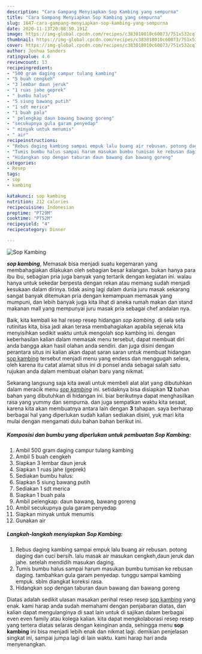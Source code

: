 ```yaml
---
description: "Cara Gampang Menyiapkan Sop Kambing yang sempurna"
title: "Cara Gampang Menyiapkan Sop Kambing yang sempurna"
slug: 1647-cara-gampang-menyiapkan-sop-kambing-yang-sempurna
date: 2020-11-13T20:08:50.191Z
image: https://img-global.cpcdn.com/recipes/c383018010c60073/751x532cq70/sop-kambing-foto-resep-utama.jpg
thumbnail: https://img-global.cpcdn.com/recipes/c383018010c60073/751x532cq70/sop-kambing-foto-resep-utama.jpg
cover: https://img-global.cpcdn.com/recipes/c383018010c60073/751x532cq70/sop-kambing-foto-resep-utama.jpg
author: Joshua Sanders
ratingvalue: 4.6
reviewcount: 13
recipeingredient:
- "500 gram daging campur tulang kambing"
- "5 buah cengkeh"
- "3 lembar daun jeruk"
- "1 ruas jahe geprek"
- " bumbu halus"
- "5 siung bawang putih"
- "1 sdt merica"
- "1 buah pala"
- " pelengkap daun bawang bawang goreng"
- "secukupnya gula garam penyedap"
- " minyak untuk menumis"
- " air"
recipeinstructions:
- "Rebus daging kambing sampai empuk lalu buang air rebusan. potong daging dan cuci bersih. lalu masak air masukan cengkeh,daun jeruk dan jahe. setelah mendidih masukan daging."
- "Tumis bumbu halus sampai harum masukan bumbu tumisan ke rebusan daging. tambahkan gula garam penyedap. tunggu sampai kambing empuk. sblm diangkat koreksi rasa."
- "Hidangkan sop dengan taburan daun bawang dan bawang goreng"
categories:
- Resep
tags:
- sop
- kambing

katakunci: sop kambing 
nutrition: 212 calories
recipecuisine: Indonesian
preptime: "PT29M"
cooktime: "PT52M"
recipeyield: "4"
recipecategory: Dinner

---
```



![Sop Kambing](https://img-global.cpcdn.com/recipes/c383018010c60073/751x532cq70/sop-kambing-foto-resep-utama.jpg)

<b><i>sop kambing</i></b>, Memasak bisa menjadi suatu kegemaran yang membahagiakan dilakukan oleh sebagian besar kalangan. bukan hanya para ibu ibu, sebagian pria juga banyak yang tertarik dengan kegiatan ini. walau hanya untuk sekedar berpesta dengan rekan atau memang sudah menjadi kesukaan dalam dirinya. tidak asing lagi dalam dunia juru masak sekarang sangat banyak ditemukan pria dengan kemampuan memasak yang mumpuni, dan lebih banyak juga kita lihat di aneka rumah makan dan stand makanan mall yang mempunyai juru masak pria sebagai chef andalan nya.



Baik, kita kembali ke hal resep resep hidangan <i>sop kambing</i>. di sela sela rutinitas kita, bisa jadi akan terasa membahagiakan apabila sejenak kita menyisihkan sedikit waktu untuk mengolah sop kambing ini. dengan keberhasilan kalian dalam memasak menu tersebut, dapat membuat diri anda bangga akan hasil olahan anda sendiri. dan juga disini dengan perantara situs ini kalian akan dapat saran saran untuk membuat hidangan <u>sop kambing</u> tersebut menjadi menu yang endess dan menggugah selera, oleh karena itu catat alamat situs ini di ponsel anda sebagai salah satu rujukan anda dalam membuat olahan baru yang nikmat.


Sekarang langsung saja kita awali untuk membeli alat alat yang dibutuhkan dalam meracik menu <u><i>sop kambing</i></u> ini. setidaknya bisa disiapkan <b>12</b> bahan bahan yang dibutuhkan di hidangan ini. biar berikutnya dapat menghasilkan rasa yang yummy dan sempurna. dan juga sempatkan waktu kita sesaat, karena kita akan membuatnya antara lain dengan <b>3</b> tahapan. saya berharap berbagai hal yang diperlukan sudah kalian sediakan disini, yuk mari kita mulai dengan mengamati dulu bahan bahan berikut ini.

<!--inarticleads1-->

##### Komposisi dan bumbu yang diperlukan untuk pembuatan Sop Kambing:

1. Ambil 500 gram daging campur tulang kambing
1. Ambil 5 buah cengkeh
1. Siapkan 3 lembar daun jeruk
1. Siapkan 1 ruas jahe (geprek)
1. Sediakan  bumbu halus:
1. Siapkan 5 siung bawang putih
1. Sediakan 1 sdt merica
1. Siapkan 1 buah pala
1. Ambil  pelengkap: daun bawang, bawang goreng
1. Ambil secukupnya gula garam penyedap
1. Siapkan  minyak untuk menumis
1. Gunakan  air




<!--inarticleads2-->

##### Langkah-langkah menyiapkan Sop Kambing:

1. Rebus daging kambing sampai empuk lalu buang air rebusan. potong daging dan cuci bersih. lalu masak air masukan cengkeh,daun jeruk dan jahe. setelah mendidih masukan daging.
1. Tumis bumbu halus sampai harum masukan bumbu tumisan ke rebusan daging. tambahkan gula garam penyedap. tunggu sampai kambing empuk. sblm diangkat koreksi rasa.
1. Hidangkan sop dengan taburan daun bawang dan bawang goreng




Diatas adalah sedikit ulasan masakan perihal resep resep <u>sop kambing</u> yang enak. kami harap anda sudah memahami dengan penjabaran diatas, dan kalian dapat mengulanginya di saat lain untuk di sajikan dalam berbagai even even family atau kolega kalian. kita dapat mengkolaborasi resep resep yang tertera diatas selaras dengan keinginan anda, sehingga menu <b>sop kambing</b> ini bisa menjadi lebih enak dan nikmat lagi. demikian penjelasan singkat ini, sampai jumpa lagi di lain waktu. kami harap hari anda menyenangkan.
